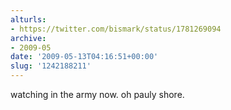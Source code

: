 ```yaml
---
alturls:
- https://twitter.com/bismark/status/1781269094
archive:
- 2009-05
date: '2009-05-13T04:16:51+00:00'
slug: '1242188211'
---
```


watching in the army now. oh pauly shore.


